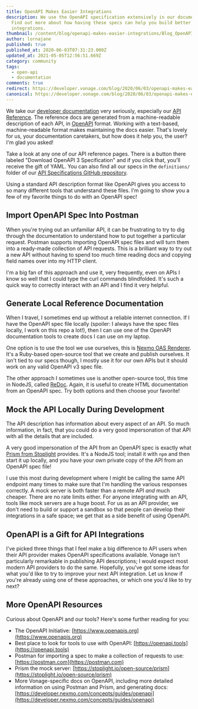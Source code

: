 ```yaml
---
title: OpenAPI Makes Easier Integrations
description: We use the OpenAPI specification extensively in our documentation.
  Find out more about how having these specs can help you build better
  integrations.
thumbnail: /content/blog/openapi-makes-easier-integrations/Blog_OpenAPI_1200x600.png
author: lornajane
published: true
published_at: 2020-06-03T07:31:23.000Z
updated_at: 2021-05-05T12:56:51.669Z
category: community
tags:
  - open-api
  - documentation
comments: true
redirect: https://developer.vonage.com/blog/2020/06/03/openapi-makes-easier-integrations
canonical: https://developer.vonage.com/blog/2020/06/03/openapi-makes-easier-integrations
---
```

We take our [developer documentation](https://developer.nexmo.com) very seriously, especially our [API Reference](https://developer.nexmo.com/api/). The reference docs are generated from a machine-readable description of each API, in [OpenAPI](https://openapis.org) format. Working with a text-based, machine-readable format makes maintaining the docs easier. That's lovely for us, your documentation caretakers, but how does it help you, the user? I'm glad you asked!

Take a look at any one of our API reference pages. There is a button there labeled "Download OpenAPI 3 Specification" and if you click that, you'll receive the gift of YAML. You can also find all our specs in the `definitions/` folder of our [API Specifications GitHub repository](https://github.com/nexmo/api-specification).

Using a standard API description format like OpenAPI gives you access to so many different tools that understand these files. I'm going to show you a few of my favorite things to do with an OpenAPI spec!

## Import OpenAPI Spec Into Postman

When you're trying out an unfamiliar API, it can be frustrating to try to dig through the documentation to understand how to put together a particular request. Postman supports importing OpenAPI spec files and will turn them into a ready-made collection of API requests. This is a brilliant way to try out a new API without having to spend too much time reading docs and copying field names over into my HTTP client.

I'm a big fan of this approach and use it, very frequently, even on APIs I know so well that I could type the curl commands blindfolded. It's such a quick way to correctly interact with an API and I find it very helpful.

## Generate Local Reference Documentation

When I travel, I sometimes end up without a reliable internet connection. If I have the OpenAPI spec file locally (spoiler: I always have the spec files locally, I work on this repo a lot!), then I can use one of the OpenAPI documentation tools to create docs I can use on my laptop.

One option is to use the tool we use ourselves, this is [Nexmo OAS Renderer](https://github.com/nexmo/nexmo-oas-renderer). It's a Ruby-based open-source tool that we create and publish ourselves. It isn't tied to our specs though, I mostly use it for our own APIs but it should work on any valid OpenAPI v3 spec file.

The other approach I sometimes use is another open-source tool, this time in NodeJS, called [ReDoc](https://github.com/Redocly/redoc/). Again, it is useful to create HTML documentation from an OpenAPI spec. Try both options and then choose your favorite!

## Mock the API Locally During Development

The API description has information about every aspect of an API. So much information, in fact, that you could do a very good impersonation of that API with all the details that are included.

A very good impersonation of the API from an OpenAPI spec is exactly what [Prism from Stoplight](https://stoplight.io/open-source/prism) provides. It's a NodeJS tool; install it with `npm` and then start it up locally, and you have your own private copy of the API from an OpenAPI spec file!

I use this most during development where I might be calling the same API endpoint many times to make sure that I'm handling the various responses correctly. A mock server is both faster than a remote API _and_ much cheaper. There are no rate limits either. For anyone integrating with an API, tools like mock servers are a huge boost. For us as an API provider, we don't need to build or support a sandbox so that people can develop their integrations in a safe space; we get that as a side benefit of using OpenAPI.

## OpenAPI is a Gift for API Integrations

I've picked three things that I feel make a big difference to API users when their API provider makes OpenAPI specifications available. Vonage isn't particularly remarkable in publishing API descriptions; I would expect most modern API providers to do the same. Hopefully, you've got some ideas for what you'd like to try to improve your next API integration. Let us know if you're already using one of these approaches, or which one you'd like to try next?

## More OpenAPI Resources

Curious about OpenAPI and our tools? Here's some further reading for you:

* The OpenAPI Initiative: [https://www.openapis.org](https://www.openapis.org)
* Best place to look for tools to use with OpenAPI: [https://openapi.tools](https://openapi.tools)
* Postman for importing a spec to make a collection of requests to use: [https://postman.com](https://postman.com)
* Prism the mock server: [https://stoplight.io/open-source/prism](https://stoplight.io/open-source/prism)
* More Vonage-specific docs on OpenAPI, including more detailed information on using Postman and Prism, and generating docs: [https://developer.nexmo.com/concepts/guides/openapi](https://developer.nexmo.com/concepts/guides/openapi)

